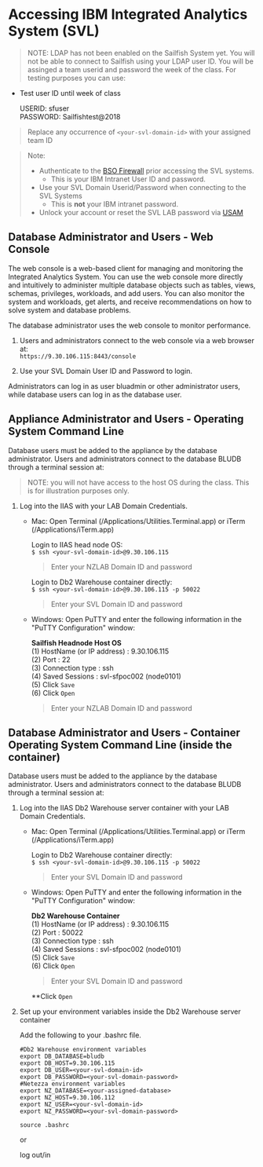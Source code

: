 # Accessing IBM Integrated Analytics System (SVL)

> NOTE: LDAP has not been enabled on the Sailfish System yet.  You will not be able to connect to Sailfish using your LDAP user ID.  You will be assinged a team userid and password the week of the class.  For testing purposes you can use:

* Test user ID until week of class  
  
   USERID: sfuser  
   PASSWORD: Sailfishtest@2018  

> Replace any occurrence of `<your-svl-domain-id>` with your assigned team ID

> Note:  
> * Authenticate to the [BSO Firewall](/Docs/06_Authenticate_SVL.md) prior accessing the SVL systems.
>   * This is your IBM Intranet User ID and password.  
> * Use your SVL Domain Userid/Password when connecting to the SVL Systems  
>   * This is **not** your IBM intranet password.  
> * Unlock your account or reset the SVL LAB password via [USAM](https://labportal.eslabs.ibm.com/#!/tools/amp)  
   
## Database Administrator and Users - Web Console

The web console is a web-based client for managing and monitoring the Integrated Analytics System. You can use the web console more directly and intuitively to administer multiple database objects such as tables, views, schemas, privileges, workloads, and add users. You can also monitor the system and workloads, get alerts, and receive recommendations on how to solve system and database problems.

The database administrator uses the web console to monitor performance.

1. Users and administrators connect to the web console via a web browser at:  
   `https://9.30.106.115:8443/console`

1. Use your SVL Domain User ID and Password to login.

Administrators can log in as user bluadmin or other administrator users, while database users can log in as the database user.

## Appliance Administrator and Users - Operating System Command Line
   Database users must be added to the appliance by the database administrator.
   Users and administrators connect to the database BLUDB through a terminal session at:

> NOTE: you will not have access to the host OS during the class.  This is for illustration purposes only.
1. Log into the IIAS with your LAB Domain Credentials.  
  
   * Mac: Open Terminal (/Applications/Utilities.Terminal.app) or iTerm (/Applications/iTerm.app)  
     
     Login to IIAS head node OS:  
     `$ ssh <your-svl-domain-id>@9.30.106.115`  
     > Enter your NZLAB Domain ID and password
     
     Login to Db2 Warehouse container directly:  
     `$ ssh <your-svl-domain-id>@9.30.106.115 -p 50022`  
     > Enter your SVL Domain ID and password
     
   * Windows: Open PuTTY and enter the following information in the "PuTTY Configuration" window:  
      
     **Sailfish Headnode Host OS**  
     (1) HostName (or IP address)	: 9.30.106.115  
     (2) Port				: 22  
     (3) Connection type		: ssh  
     (4) Saved Sessions			: svl-sfpoc002 (node0101)  
     (5) Click `Save`  
     (6) Click `Open`  
     > Enter your NZLAB Domain ID and password  

## Database Administrator and Users - Container Operating System Command Line (inside the container)  
   Database users must be added to the appliance by the database administrator.
   Users and administrators connect to the database BLUDB through a terminal session at:

1. Log into the IIAS Db2 Warehouse server container with your LAB Domain Credentials.  
  
   * Mac: Open Terminal (/Applications/Utilities.Terminal.app) or iTerm (/Applications/iTerm.app)  
           
     Login to Db2 Warehouse container directly:  
     `$ ssh <your-svl-domain-id>@9.30.106.115 -p 50022`  
     > Enter your SVL Domain ID and password
     
   * Windows: Open PuTTY and enter the following information in the "PuTTY Configuration" window:  
      
     **Db2 Warehouse Container**  
     (1) HostName (or IP address)	: 9.30.106.115  
     (2) Port				: 50022  
     (3) Connection type		: ssh  
     (4) Saved Sessions			: svl-sfpoc002 (node0101)  
     (5) Click `Save`  
     (6) Click `Open`  
     > Enter your SVL Domain ID and password

     **Click `Open`  
     
1. Set up your environment variables inside the Db2 Warehouse server container  

   Add the following to your .bashrc file.  
   
   ```
   #Db2 Warehouse environment variables
   export DB_DATABASE=bludb
   export DB_HOST=9.30.106.115
   export DB_USER=<your-svl-domain-id>
   export DB_PASSWORD=<your-svl-domain-password>
   #Netezza environment variables
   export NZ_DATABASE=<your-assigned-database>
   export NZ_HOST=9.30.106.112
   export NZ_USER=<your-svl-domain-id>
   export NZ_PASSWORD=<your-svl-domain-password>
   ```
   
   `source .bashrc`  
   
   or  
   
   log out/in  
   
